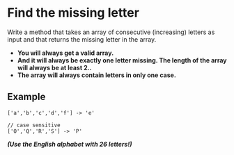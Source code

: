 # Find the missing letter

Write a method that takes an array of consecutive (increasing) letters as input and that returns the missing letter in the array.

- **You will always get a valid array.**
- **And it will always be exactly one letter missing. The length of the array will always be at least 2..**
- **The array will always contain letters in only one case.**

## Example

```plain
['a','b','c','d','f'] -> 'e'

// case sensitive
['O','Q','R','S'] -> 'P'
```

**_(Use the English alphabet with 26 letters!)_**
